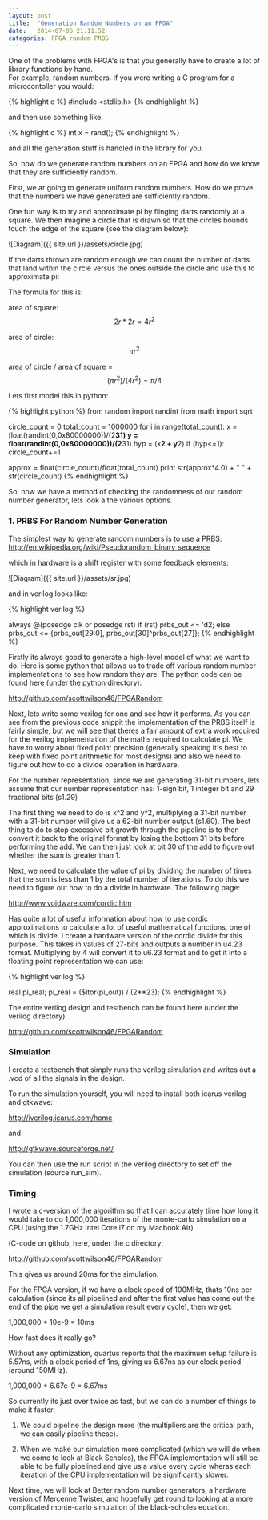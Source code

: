 ```yaml
---
layout: post
title:  "Generation Random Numbers on an FPGA"
date:   2014-07-06 21:11:52
categories: FPGA random PRBS
---
```


One of the problems with FPGA's is that you generally have to create a lot of library functions by hand.  
For example, random numbers.  If you were writing a C program for a microcontoller you would:

{% highlight c %}
#include <stdlib.h>
{% endhighlight %}

and then use something like:

{% highlight c %}
int x = rand();
{% endhighlight %}

and all the generation stuff is handled in the library for you.

So, how do we generate random numbers on an FPGA and how do we know that they are sufficiently random.

First, we ar going to generate uniform random numbers.  How do we prove that the numbers we have generated are sufficiently random.

One fun way is to try and approximate pi by flinging darts randomly at a square.  We then imagine a circle that is drawn so that the 
circles bounds touch the edge of the square (see the diagram below):

![Diagram]({{ site.url }}/assets/circle.jpg)

If the darts thrown are random enough we can count the number of darts that land within the circle versus the ones outside the circle
and use this to approximate pi:

The formula for this is:

area of square: $$ 2r * 2r = 4r^2 $$

area of circle: $$ \pi r^2 $$

area of circle / area of square = $$ (\pi r^2) / (4r^2) = \pi /4 $$

Lets first model this in python:

{% highlight python %}
from random import randint
from math import sqrt

circle_count = 0
total_count  = 1000000
for i in range(total_count):
        x = float(randint(0,0x80000000))/(2**31)
        y = float(randint(0,0x80000000))/(2**31)
        hyp = (x**2 + y**2)
        if (hyp<=1):
            circle_count+=1

approx = float(circle_count)/float(total_count)
print str(approx*4.0) + " " + str(circle_count)
{% endhighlight %}


So, now we have a method of checking the randomness of our random number generator, lets look a the various options.

### 1. PRBS For Random Number Generation
The simplest way to generate random numbers is to use a PRBS:
<http://en.wikipedia.org/wiki/Pseudorandom_binary_sequence>

which in hardware is a shift register with some feedback elements:

![Diagram]({{ site.url }}/assets/sr.jpg)

and in verilog looks like:

{% highlight verilog %}

always @(posedge clk or posedge rst)
    if (rst)
        prbs_out <= 'd2;
    else
        prbs_out <= {prbs_out[29:0], prbs_out[30]^prbs_out[27]};
{% endhighlight %}

Firstly its always good to generate a high-level model of what we want to do.  Here is some python that allows us to trade off various 
random number implementations to see how random they are.  The python code can be found here (under the python directory):

<http://github.com/scottwilson46/FPGARandom>

Next, lets write some verilog for one and see how it performs.  As you can see from the previous code snippit the implementation of the
PRBS itself is fairly simple, but we will see that theres a fair amount of extra work required for the verilog implementation of the maths 
required to calculate pi.
We have to worry about fixed point precision (generally speaking it's best to keep with fixed point arithmetic for most designs) and also
we need to figure out how to do a divide operation in hardware.

For the number representation, since we are generating 31-bit numbers, lets assume that our number representation has:
1-sign bit, 1 integer bit and 29 fractional bits (s1.29)

The first thing we need to do is x^2 and y^2, multiplying a 31-bit number with a 31-bit number will give us a 62-bit number output (s1.60).  The best thing
to do to stop excessive bit growth through the pipeline is to then convert it back to the original format by losing the bottom 31 bits before performing the 
add.  We can then just look at bit 30 of the add to figure out whether the sum is greater than 1.

Next, we need to calculate the value of pi by dividing the number of times that the sum is less than 1 by the total number of iterations.  To do
this we need to figure out how to do a divide in hardware.  The following page:

<http://www.voidware.com/cordic.htm>

Has quite a lot of useful information about how to use cordic approximations to calculate a lot of useful mathematical functions, one of which is divide.
I create a hardware version of the cordic divide for this purpose.  This takes in values of 27-bits and outputs a number in
u4.23 format.  Multiplying by 4 will convert it to u6.23 format and to get it into a floating point representation we can use:

{% highlight verilog %}

real pi_real;
pi_real = ($itor(pi_out)) / (2**23);
{% endhighlight %}

The entire verilog design and testbench can be found here (under the verilog directory):

<http://github.com/scottwilson46/FPGARandom>

### Simulation

I create a testbench that simply runs the verilog simulation and writes out a .vcd of all the signals in the design.

To run the simulation yourself, you will need to install both icarus verilog and gtkwave:

<http://iverilog.icarus.com/home>

and

<http://gtkwave.sourceforge.net/>

You can then use the run script in the verilog directory to set off the simulation (source run_sim).

### Timing

I wrote a c-version of the algorithm so that I can accurately time how long it would take to
do 1,000,000 iterations of the monte-carlo simulation on a CPU (using the 1.7GHz Intel Core i7 on my Macbook Air).

(C-code on github, here, under the c directory:

<http://github.com/scottwilson46/FPGARandom>

This gives us around 20ms for the simulation.

For the FPGA version, if we have a clock speed of 100MHz, thats 10ns per calculation (since its all pipelined 
and after the first value has come out the end of the pipe we get a simulation result every cycle), then we get:

1,000,000 * 10e-9 = 10ms

How fast does it really go?

Without any optimization, quartus reports that the maximum setup failure is 5.57ns, with a clock period of 1ns, giving
us 6.67ns as our clock period (around 150MHz).

1,000,000 * 6.67e-9 = 6.67ms

So currently its just over twice as fast, but we can do a number of things to make it faster:

1. We could pipeline the design more (the multipliers are the critical path, we can easily pipeline these).

2. When we make our simulation more complicated (which we will do when we come to look at Black Scholes), the FPGA 
implementation will still be able to be fully pipelined and give us a value every cycle wheras each iteration of 
the CPU implementation will be significantly slower.

Next time, we will look at Better random number generators, a hardware version of Mercenne Twister, and hopefully
get round to looking at a more complicated monte-carlo simulation of the black-scholes equation.



